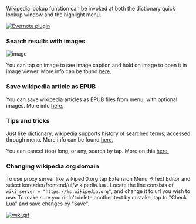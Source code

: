 Wikipedia lookup function can be invoked at both the dictionary quick lookup window and the highlight menu.

[![Evernote plugin](https://github.com/koreader/koreader/wiki/screenshots/wikipedia_lookup.png)](https://github.com/koreader/koreader/wiki/screenshots/wikipedia_lookup.png)

### Search results with images

![image](https://user-images.githubusercontent.com/24273478/34988036-90df85e0-fabd-11e7-9ab9-464ba397c967.gif)

You can tap on image to see image caption and hold on image to open it in image viewer. More info can be found [here.](https://github.com/koreader/koreader/pull/3609)

### Save wikipedia article as EPUB

You can save wikipedia articles as EPUB files from menu, with optional images. More info [here.](https://github.com/koreader/koreader/pull/2507)

### Tips and tricks

Just like [dictionary](https://github.com/koreader/koreader/wiki/Dictionary-support), wikipedia supports history of searched terms, accessed through menu. More info can be found [here.](https://github.com/koreader/koreader/pull/3549)

You can cancel (too) long, or any, search by tap. More on this [here.](https://github.com/koreader/koreader/pull/3228)

### Changing wikipedia.org domain

To use proxy server like wikipedi0.org tap Extension Menu ->Text Editor and select koreader/frontend/ui/wikipedia.lua . Locate the line consists of `wiki_server = "https://%s.wikipedia.org"`, and change it to url you wish to use. To make sure you didn't delete another text by mistake, tap to "Check Lua" and save changes by "Save". 

[![wiki.gif](https://i.postimg.cc/XNZpn2Pc/wiki.gif)](https://postimg.cc/hhBSr0cf)
